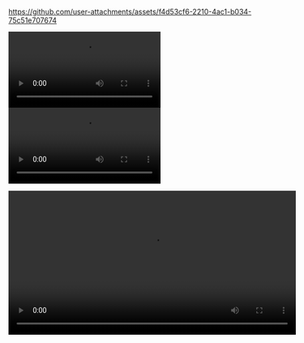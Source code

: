 

https://github.com/user-attachments/assets/f4d53cf6-2210-4ac1-b034-75c51e707674


![xd](./output.webm)
![xd](https://github.com/apyszczuk/test-webp/output.webm)

<video src='output.webm' width=567/>
